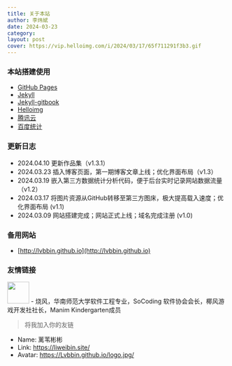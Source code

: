 ```yaml
---
title: 关于本站
author: 李炜斌
date: 2024-03-23
category: 
layout: post
cover: https://vip.helloimg.com/i/2024/03/17/65f711291f3b3.gif
---
```


### 本站搭建使用
- [GitHub Pages](https://docs.github.com/zh/pages)
- [Jekyll](https://jekyll.com/)
- [Jekyll-gitbook](https://github.com/sighingnow/jekyll-gitbook)
- [Helloimg](http://helloimg.com/)
- [腾讯云](https://cloud.tencent.com/)
- [百度统计](https://tongji.baidu.com)

### 更新日志
- 2024.04.10 更新作品集（v1.3.1）
- 2024.03.23 插入博客页面，第一期博客文章上线；优化界面布局（v1.3）
- 2024.03.19 嵌入第三方数据统计分析代码，便于后台实时记录网站数据流量 （v1.2）
- 2024.03.17 将图片资源从GitHub转移至第三方图床，极大提高载入速度；优化界面布局 (v1.1)
- 2024.03.09 网站搭建完成；网站正式上线；域名完成注册 (v1.0)

### 备用网站
- [http://lvbbin.github.io](http://lvbbin.github.io)

### 友情链接
[<img src="https://shao.fun/images/logo.svg" class="floatpic" width="50" height="50">](https://shao.fun/) - 烧风，华南师范大学软件工程专业，SoCoding 软件协会会长，椰风游戏开发社社长，Manim Kindergarten成员
> 将我加入你的友链
- Name: 蓠苇彬彬
- Link: https://liweibin.site/
- Avatar: https://Lvbbin.github.io/logo.jpg/
